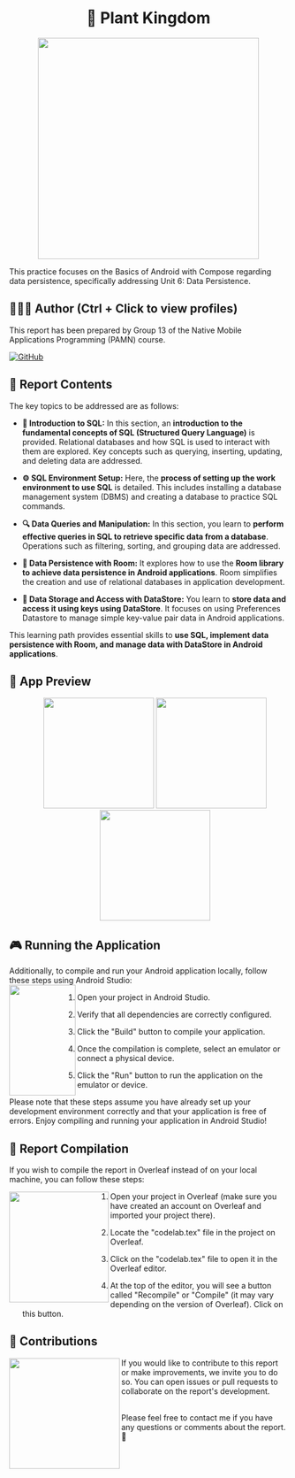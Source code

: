 <h1 align="center">🌱 Plant Kingdom</h1>
<p align="center">
  <img width="400px"src="https://github.com/AlejandroDavidArzolaSaavedra/Plant-Kingdom-app/assets/90756437/1ac040c4-dc7d-4886-8b71-908b585f1b24">
</p>

This practice focuses on the Basics of Android with Compose regarding data persistence, specifically addressing Unit 6: Data Persistence.

## 🙆👨‍💻 Author (Ctrl + Click to view profiles)
This report has been prepared by Group 13 of the Native Mobile Applications Programming (PAMN) course.

[![GitHub](https://img.shields.io/badge/GitHub-Alejandro%20David%20Arzola%20Saavedra-blue?style=flat-square&logo=github)](https://github.com/AlejandroDavidArzolaSaavedra)
  
## 📑 Report Contents
The key topics to be addressed are as follows:

- **🚀 Introduction to SQL:**
  In this section, an **introduction to the fundamental concepts of SQL (Structured Query Language)** is provided. Relational databases and how SQL is used to interact with them are explored. Key concepts such as querying, inserting, updating, and deleting data are addressed.
  
- **⚙️ SQL Environment Setup:**
  Here, the **process of setting up the work environment to use SQL** is detailed. This includes installing a database management system (DBMS) and creating a database to practice SQL commands.

- **🔍 Data Queries and Manipulation:**
  In this section, you learn to **perform effective queries in SQL to retrieve specific data from a database**. Operations such as filtering, sorting, and grouping data are addressed.

- **💾 Data Persistence with Room:**
  It explores how to use the **Room library to achieve data persistence in Android applications**. Room simplifies the creation and use of relational databases in application development.

- **🔐 Data Storage and Access with DataStore:**
  You learn to **store data and access it using keys using DataStore**. It focuses on using Preferences Datastore to manage simple key-value pair data in Android applications.

This learning path provides essential skills to **use SQL, implement data persistence with Room, and manage data with DataStore in Android applications**.

## 📱 App Preview
<ul align="center">		
  <img  width="200px" src="https://i.imgur.com/qZuqTFq.png">
  <img  width="200px" src="https://i.imgur.com/ZKY3YXx.png">
  <img  width="200px" src="https://i.imgur.com/ggjSPXL.png">
</ul>

## 🎮 Running the Application
Additionally, to compile and run your Android application locally, follow these steps using Android Studio:<br>
<img align="left" width="120" height="200" src="https://github.com/AlejandroDavidArzolaSaavedra/Plant-Kingdom-app/assets/90756437/fe6c245b-a191-4f15-a3e8-92ccf6846893">
1. Open your project in Android Studio.

2. Verify that all dependencies are correctly configured.

3. Click the "Build" button to compile your application.

4. Once the compilation is complete, select an emulator or connect a physical device.

5. Click the "Run" button to run the application on the emulator or device.

Please note that these steps assume you have already set up your development environment correctly and that your application is free of errors. Enjoy compiling and running your application in Android Studio!


## 📄 Report Compilation
If you wish to compile the report in Overleaf instead of on your local machine, you can follow these steps:<br>

<img align="left" width="180" height="200" src="https://github.com/AlejandroDavidArzolaSaavedra/Plant-Kingdom-app/assets/90756437/99e4704f-288b-4d9d-9f84-d85e5eb76967">

1. Open your project in Overleaf (make sure you have created an account on Overleaf and imported your project there).

2. Locate the "codelab.tex" file in the project on Overleaf.

3. Click on the "codelab.tex" file to open it in the Overleaf editor.

4. At the top of the editor, you will see a button called "Recompile" or "Compile" (it may vary depending on the version of Overleaf). Click on this button.


## 🤝 Contributions
<img align="left" width="200" height="200" src="https://github.com/AlejandroDavidArzolaSaavedra/Plant-Kingdom-app/assets/90756437/673427a5-121a-4c77-bd0f-454e7dee2f74">
If you would like to contribute to this report or make improvements, we invite you to do so. You can open issues or pull requests to collaborate on the report's development.<br><br>

Please feel free to contact me if you have any questions or comments about the report.🚀
